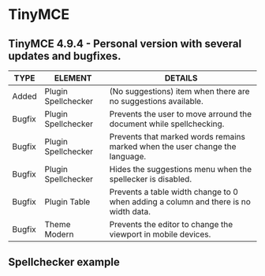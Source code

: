 # TinyMCE

## TinyMCE 4.9.4 - Personal version with several updates and bugfixes.

TYPE | ELEMENT | DETAILS
--- | --- | --- |
Added | Plugin Spellchecker | (No suggestions) item when there are no suggestions available.
Bugfix | Plugin Spellchecker | Prevents the user to move arround the document while spellchecking.
Bugfix | Plugin Spellchecker | Prevents that marked words remains marked when the user change the language.
Bugfix | Plugin Spellchecker | Hides the suggestions menu when the spellecker is disabled.
Bugfix | Plugin Table | Prevents a table width change to 0 when adding a column and there is no width data.
Bugfix | Theme Modern | Prevents the editor to change the viewport in mobile devices.

## Spellchecker example
